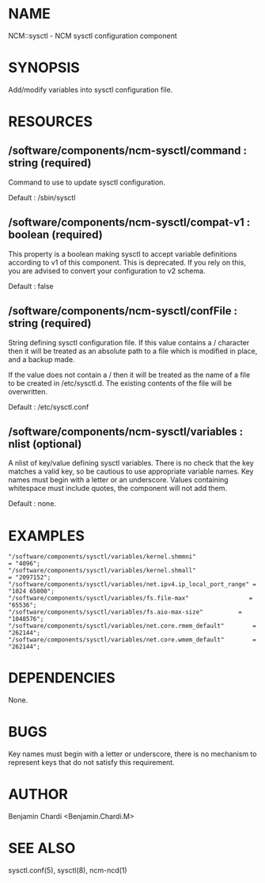 # NAME

NCM::sysctl - NCM sysctl configuration component

# SYNOPSIS

Add/modify variables into sysctl configuration file.

# RESOURCES

## /software/components/ncm-sysctl/command : string (required)

Command to use to update sysctl configuration.

Default : /sbin/sysctl

## /software/components/ncm-sysctl/compat-v1 : boolean (required)

This property is a boolean making sysctl to accept variable definitions according to v1 of this component. This
is deprecated. If you rely on this, you are advised to convert your configuration to v2 schema.

Default : false

## /software/components/ncm-sysctl/confFile : string (required)

String defining sysctl configuration file. If this value contains a /
character then it will be treated as an absolute path to a file which
is modified in place, and a backup made.

If the value does not contain a / then it will be treated as the name
of a file to be created in /etc/sysctl.d. The existing contents of
the file will be overwritten.

Default : /etc/sysctl.conf

## /software/components/ncm-sysctl/variables : nlist (optional)

A nlist of key/value defining sysctl variables. There is no check that
the key matches a valid key, so be cautious to use appropriate
variable names. Key names must begin with a letter or an underscore.
Values containing whitespace must include quotes, the component will
not add them.

Default : none.

# EXAMPLES

    "/software/components/sysctl/variables/kernel.shmmni"                  = "4096";
    "/software/components/sysctl/variables/kernel.shmall"                  = "2097152";
    "/software/components/sysctl/variables/net.ipv4.ip_local_port_range" = "1024 65000";
    "/software/components/sysctl/variables/fs.file-max"                 = "65536";
    "/software/components/sysctl/variables/fs.aio-max-size"          = "1048576";
    "/software/components/sysctl/variables/net.core.rmem_default"        = "262144";
    "/software/components/sysctl/variables/net.core.wmem_default"        = "262144";

# DEPENDENCIES

None.

# BUGS

Key names must begin with a letter or underscore, there is no
mechanism to represent keys that do not satisfy this requirement.

# AUTHOR

Benjamin Chardi <Benjamin.Chardi.M>

# SEE ALSO

sysctl.conf(5), sysctl(8), ncm-ncd(1)
